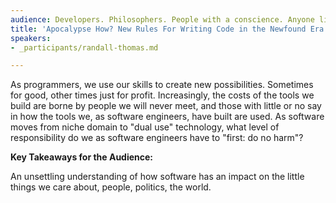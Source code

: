 ```yaml
---
audience: Developers. Philosophers. People with a conscience. Anyone living on planet earth.
title: 'Apocalypse How? New Rules For Writing Code in the Newfound Era of Ethical Ambiguity'
speakers:
- _participants/randall-thomas.md

---
```

As programmers, we use our skills to create new possibilities. Sometimes for good, other times just for profit. Increasingly, the costs of the tools we build are borne by people we will never meet, and those with little or no say in how the tools we, as software engineers, have built are used. As software moves from niche domain to "dual use" technology, what level of responsibility do we as software engineers have to "first: do no harm"?

**Key Takeaways for the Audience:**

An unsettling understanding of how software has an impact on the little things we care about, people, politics, the world.